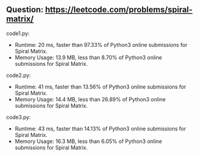 ## Question: https://leetcode.com/problems/spiral-matrix/

code1.py:
* Runtime: 20 ms, faster than 97.33% of Python3 online submissions for Spiral Matrix.
* Memory Usage: 13.9 MB, less than 8.70% of Python3 online submissions for Spiral Matrix.

code2.py:
* Runtime: 41 ms, faster than 13.56% of Python3 online submissions for Spiral Matrix.
* Memory Usage: 14.4 MB, less than 26.89% of Python3 online submissions for Spiral Matrix.

code3.py:
* Runtime: 43 ms, faster than 14.13% of Python3 online submissions for Spiral Matrix.
* Memory Usage: 16.3 MB, less than 6.05% of Python3 online submissions for Spiral Matrix.